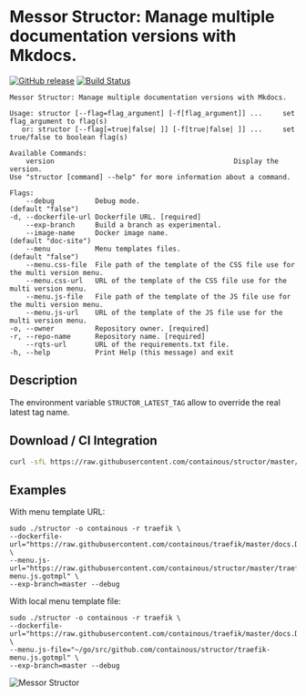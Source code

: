 # Messor Structor: Manage multiple documentation versions with Mkdocs.

[![GitHub release](https://img.shields.io/github/release/containous/structor.svg)](https://github.com/containous/structor/releases/latest)
[![Build Status](https://travis-ci.org/containous/structor.svg?branch=master)](https://travis-ci.org/containous/structor)

```
Messor Structor: Manage multiple documentation versions with Mkdocs.

Usage: structor [--flag=flag_argument] [-f[flag_argument]] ...     set flag_argument to flag(s)
   or: structor [--flag[=true|false| ]] [-f[true|false| ]] ...     set true/false to boolean flag(s)

Available Commands:
	version                                            Display the version.
Use "structor [command] --help" for more information about a command.

Flags:
    --debug          Debug mode.                                                               (default "false")
-d, --dockerfile-url Dockerfile URL. [required]                                                
    --exp-branch     Build a branch as experimental.                                           
    --image-name     Docker image name.                                                        (default "doc-site")
    --menu           Menu templates files.                                                     (default "false")
    --menu.css-file  File path of the template of the CSS file use for the multi version menu. 
    --menu.css-url   URL of the template of the CSS file use for the multi version menu.       
    --menu.js-file   File path of the template of the JS file use for the multi version menu.  
    --menu.js-url    URL of the template of the JS file use for the multi version menu.        
-o, --owner          Repository owner. [required]                                              
-r, --repo-name      Repository name. [required]                                               
    --rqts-url       URL of the requirements.txt file.                                     
-h, --help           Print Help (this message) and exit                                     
```

## Description

The environment variable `STRUCTOR_LATEST_TAG` allow to override the real latest tag name.

## Download / CI Integration

```bash
curl -sfL https://raw.githubusercontent.com/containous/structor/master/godownloader.sh | bash -s -- -b $GOPATH/bin v1.4.0
```

<!--
To generate the script:

```bash
godownloader --repo=containous/structor -o godownloader.sh

# or

godownloader --repo=containous/structor > godownloader.sh
```
-->

## Examples

With menu template URL:

```shell
sudo ./structor -o containous -r traefik \
--dockerfile-url="https://raw.githubusercontent.com/containous/traefik/master/docs.Dockerfile" \
--menu.js-url="https://raw.githubusercontent.com/containous/structor/master/traefik-menu.js.gotmpl" \
--exp-branch=master --debug
```

With local menu template file:

```shell
sudo ./structor -o containous -r traefik \
--dockerfile-url="https://raw.githubusercontent.com/containous/traefik/master/docs.Dockerfile" \
--menu.js-file="~/go/src/github.com/containous/structor/traefik-menu.js.gotmpl" \
--exp-branch=master --debug
```


![Messor Structor](http://www.antwiki.org/wiki/images/8/8d/Messor_structor_antweb1008070_h_1_high.jpg)


